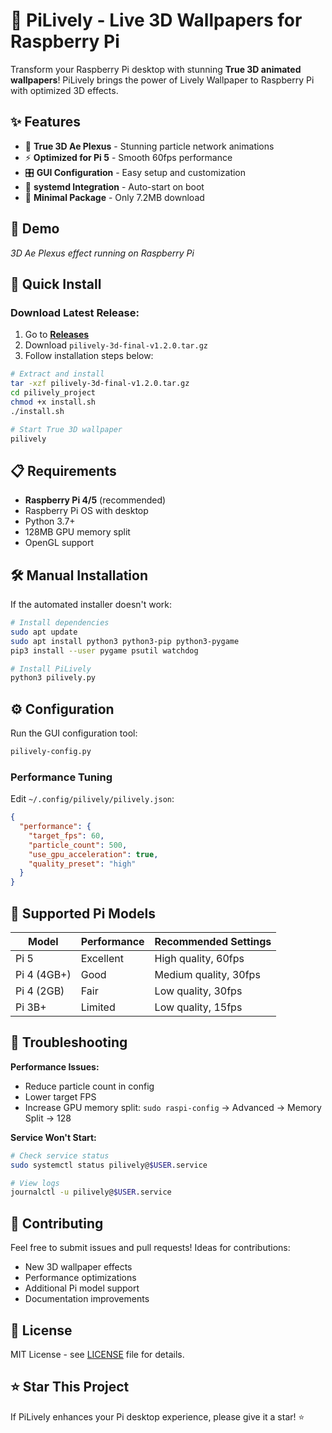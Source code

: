 # 🎨 PiLively - Live 3D Wallpapers for Raspberry Pi

Transform your Raspberry Pi desktop with stunning **True 3D animated wallpapers**! PiLively brings the power of Lively Wallpaper to Raspberry Pi with optimized 3D effects.

## ✨ Features

- 🚀 **True 3D Ae Plexus** - Stunning particle network animations
- ⚡ **Optimized for Pi 5** - Smooth 60fps performance  
- 🎛️ **GUI Configuration** - Easy setup and customization
- 🔧 **systemd Integration** - Auto-start on boot
- 💾 **Minimal Package** - Only 7.2MB download

## 🎥 Demo

*3D Ae Plexus effect running on Raspberry Pi*

## 🚀 Quick Install

### Download Latest Release:
1. Go to [**Releases**](https://github.com/bobster316/pilively/releases)
2. Download `pilively-3d-final-v1.2.0.tar.gz`
3. Follow installation steps below:

```bash
# Extract and install
tar -xzf pilively-3d-final-v1.2.0.tar.gz
cd pilively_project
chmod +x install.sh
./install.sh

# Start True 3D wallpaper
pilively
```

## 📋 Requirements

- **Raspberry Pi 4/5** (recommended)
- Raspberry Pi OS with desktop
- Python 3.7+
- 128MB GPU memory split
- OpenGL support

## 🛠️ Manual Installation

If the automated installer doesn't work:

```bash
# Install dependencies
sudo apt update
sudo apt install python3 python3-pip python3-pygame
pip3 install --user pygame psutil watchdog

# Install PiLively
python3 pilively.py
```

## ⚙️ Configuration

Run the GUI configuration tool:
```bash
pilively-config.py
```

### Performance Tuning
Edit `~/.config/pilively/pilively.json`:
```json
{
  "performance": {
    "target_fps": 60,
    "particle_count": 500,
    "use_gpu_acceleration": true,
    "quality_preset": "high"
  }
}
```

## 🎯 Supported Pi Models

| Model | Performance | Recommended Settings |
|-------|-------------|---------------------|
| Pi 5 | Excellent | High quality, 60fps |
| Pi 4 (4GB+) | Good | Medium quality, 30fps |
| Pi 4 (2GB) | Fair | Low quality, 30fps |
| Pi 3B+ | Limited | Low quality, 15fps |

## 🐛 Troubleshooting

**Performance Issues:**
- Reduce particle count in config
- Lower target FPS
- Increase GPU memory split: `sudo raspi-config` → Advanced → Memory Split → 128

**Service Won't Start:**
```bash
# Check service status
sudo systemctl status pilively@$USER.service

# View logs
journalctl -u pilively@$USER.service
```

## 🤝 Contributing

Feel free to submit issues and pull requests! Ideas for contributions:
- New 3D wallpaper effects
- Performance optimizations
- Additional Pi model support
- Documentation improvements

## 📄 License

MIT License - see [LICENSE](LICENSE) file for details.

## ⭐ Star This Project

If PiLively enhances your Pi desktop experience, please give it a star! ⭐
